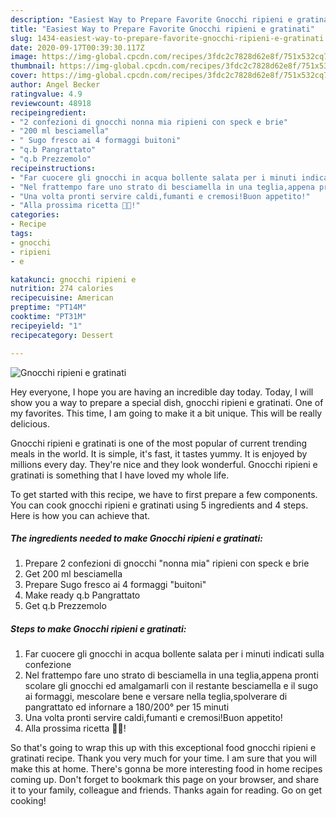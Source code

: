 ```yaml
---
description: "Easiest Way to Prepare Favorite Gnocchi ripieni e gratinati"
title: "Easiest Way to Prepare Favorite Gnocchi ripieni e gratinati"
slug: 1434-easiest-way-to-prepare-favorite-gnocchi-ripieni-e-gratinati
date: 2020-09-17T00:39:30.117Z
image: https://img-global.cpcdn.com/recipes/3fdc2c7828d62e8f/751x532cq70/gnocchi-ripieni-e-gratinati-recipe-main-photo.jpg
thumbnail: https://img-global.cpcdn.com/recipes/3fdc2c7828d62e8f/751x532cq70/gnocchi-ripieni-e-gratinati-recipe-main-photo.jpg
cover: https://img-global.cpcdn.com/recipes/3fdc2c7828d62e8f/751x532cq70/gnocchi-ripieni-e-gratinati-recipe-main-photo.jpg
author: Angel Becker
ratingvalue: 4.9
reviewcount: 48918
recipeingredient:
- "2 confezioni di gnocchi nonna mia ripieni con speck e brie"
- "200 ml besciamella"
- " Sugo fresco ai 4 formaggi buitoni"
- "q.b Pangrattato"
- "q.b Prezzemolo"
recipeinstructions:
- "Far cuocere gli gnocchi in acqua bollente salata per i minuti indicati sulla confezione"
- "Nel frattempo fare uno strato di besciamella in una teglia,appena pronti scolare gli gnocchi ed amalgamarli con il restante besciamella e il sugo ai formaggi, mescolare bene e versare nella teglia,spolverare di pangrattato ed infornare a 180/200° per 15 minuti"
- "Una volta pronti servire caldi,fumanti e cremosi!Buon appetito!"
- "Alla prossima ricetta 👩‍🍳!"
categories:
- Recipe
tags:
- gnocchi
- ripieni
- e

katakunci: gnocchi ripieni e 
nutrition: 274 calories
recipecuisine: American
preptime: "PT14M"
cooktime: "PT31M"
recipeyield: "1"
recipecategory: Dessert

---
```



![Gnocchi ripieni e gratinati](https://img-global.cpcdn.com/recipes/3fdc2c7828d62e8f/751x532cq70/gnocchi-ripieni-e-gratinati-recipe-main-photo.jpg)

Hey everyone, I hope you are having an incredible day today. Today, I will show you a way to prepare a special dish, gnocchi ripieni e gratinati. One of my favorites. This time, I am going to make it a bit unique. This will be really delicious.

Gnocchi ripieni e gratinati is one of the most popular of current trending meals in the world. It is simple, it's fast, it tastes yummy. It is enjoyed by millions every day. They're nice and they look wonderful. Gnocchi ripieni e gratinati is something that I have loved my whole life.




To get started with this recipe, we have to first prepare a few components. You can cook gnocchi ripieni e gratinati using 5 ingredients and 4 steps. Here is how you can achieve that.

<!--inarticleads1-->

##### The ingredients needed to make Gnocchi ripieni e gratinati:

1. Prepare 2 confezioni di gnocchi &#34;nonna mia&#34; ripieni con speck e brie
1. Get 200 ml besciamella
1. Prepare  Sugo fresco ai 4 formaggi &#34;buitoni&#34;
1. Make ready q.b Pangrattato
1. Get q.b Prezzemolo




<!--inarticleads2-->

##### Steps to make Gnocchi ripieni e gratinati:

1. Far cuocere gli gnocchi in acqua bollente salata per i minuti indicati sulla confezione
1. Nel frattempo fare uno strato di besciamella in una teglia,appena pronti scolare gli gnocchi ed amalgamarli con il restante besciamella e il sugo ai formaggi, mescolare bene e versare nella teglia,spolverare di pangrattato ed infornare a 180/200° per 15 minuti
1. Una volta pronti servire caldi,fumanti e cremosi!Buon appetito!
1. Alla prossima ricetta 👩‍🍳!




So that's going to wrap this up with this exceptional food gnocchi ripieni e gratinati recipe. Thank you very much for your time. I am sure that you will make this at home. There's gonna be more interesting food in home recipes coming up. Don't forget to bookmark this page on your browser, and share it to your family, colleague and friends. Thanks again for reading. Go on get cooking!
